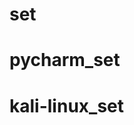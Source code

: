 # set

pycharm_set
============================









kali-linux_set
==============================

